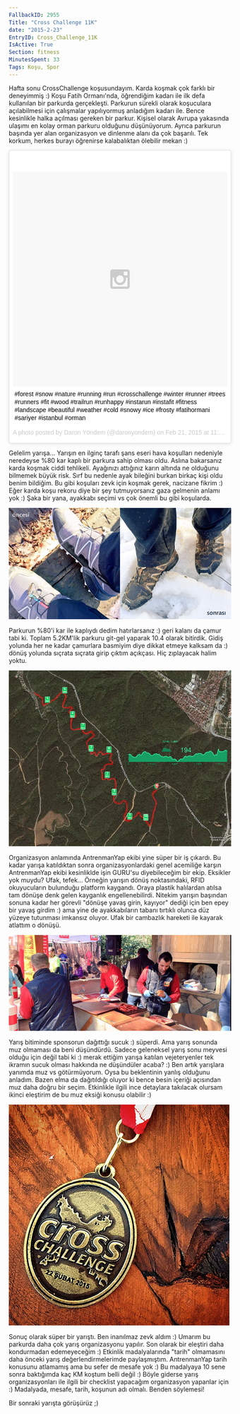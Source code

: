 ```yaml
---
FallbackID: 2955
Title: "Cross Challenge 11K"
date: "2015-2-23"
EntryID: Cross_Challenge_11K
IsActive: True
Section: fitness
MinutesSpent: 33
Tags: Koşu, Spor
---
```

Hafta sonu CrossChallenge koşusundayım. Karda koşmak çok farklı bir deneyimmiş :) Koşu Fatih Ormanı'nda, öğrendiğim kadarı ile ilk defa kullanılan bir parkurda gerçekleşti. Parkurun sürekli olarak koşuculara açılabilmesi için çalışmalar yapılıyormuş anladığım kadarı ile. Bence kesinlikle halka açılması gereken bir parkur. Kişisel olarak Avrupa yakasında ulaşımı en kolay orman parkuru olduğunu düşünüyorum. Ayrıca parkurun başında yer alan organizasyon ve dinlenme alanı da çok başarılı. Tek korkum, herkes burayı öğrenirse kalabalıktan ölebilir mekan :)

<blockquote class="instagram-media" data-instgrm-captioned data-instgrm-version="4" style=" background:#FFF; border:0; border-radius:3px; box-shadow:0 0 1px 0 rgba(0,0,0,0.5),0 1px 10px 0 rgba(0,0,0,0.15); margin: 1px; max-width:658px; padding:0; width:99.375%; width:-webkit-calc(100% - 2px); width:calc(100% - 2px);"><div style="padding:8px;"> <div style=" background:#F8F8F8; line-height:0; margin-top:40px; padding:50% 0; text-align:center; width:100%;"> <div style=" background:url(data:image/png;base64,iVBORw0KGgoAAAANSUhEUgAAACwAAAAsCAMAAAApWqozAAAAGFBMVEUiIiI9PT0eHh4gIB4hIBkcHBwcHBwcHBydr+JQAAAACHRSTlMABA4YHyQsM5jtaMwAAADfSURBVDjL7ZVBEgMhCAQBAf//42xcNbpAqakcM0ftUmFAAIBE81IqBJdS3lS6zs3bIpB9WED3YYXFPmHRfT8sgyrCP1x8uEUxLMzNWElFOYCV6mHWWwMzdPEKHlhLw7NWJqkHc4uIZphavDzA2JPzUDsBZziNae2S6owH8xPmX8G7zzgKEOPUoYHvGz1TBCxMkd3kwNVbU0gKHkx+iZILf77IofhrY1nYFnB/lQPb79drWOyJVa/DAvg9B/rLB4cC+Nqgdz/TvBbBnr6GBReqn/nRmDgaQEej7WhonozjF+Y2I/fZou/qAAAAAElFTkSuQmCC); display:block; height:44px; margin:0 auto -44px; position:relative; top:-22px; width:44px;"></div></div> <p style=" margin:8px 0 0 0; padding:0 4px;"> <a href="https://instagram.com/p/zZS9HgEAAv/" style=" color:#000; font-family:Arial,sans-serif; font-size:14px; font-style:normal; font-weight:normal; line-height:17px; text-decoration:none; word-wrap:break-word;" target="_top">#forest #snow #nature #running #run #crosschallenge #winter #runner #trees #runners #fit #wood #trailrun #runhappy #instarun #instafit #fitness #landscape #beautiful #weather #cold #snowy #ice #frosty #fatihormani #sariyer #istanbul #orman</a></p> <p style=" color:#c9c8cd; font-family:Arial,sans-serif; font-size:14px; line-height:17px; margin-bottom:0; margin-top:8px; overflow:hidden; padding:8px 0 7px; text-align:center; text-overflow:ellipsis; white-space:nowrap;">A photo posted by Daron Yöndem (@daronyondem) on <time style=" font-family:Arial,sans-serif; font-size:14px; line-height:17px;" datetime="2015-02-22T07:34:46+00:00">Feb 21, 2015 at 11:34pm PST</time></p></div></blockquote>
<script async defer src="//platform.instagram.com/en_US/embeds.js"></script>

Gelelim yarışa... Yarışın en ilginç tarafı şans eseri hava koşulları nedeniyle neredeyse %80 kar kaplı bir parkura sahip olması oldu. Aslına bakarsanız karda koşmak ciddi tehlikeli. Ayağınızı attığınız karın altında ne olduğunu bilmemek büyük risk. Sırf bu nedenle ayak bileğini burkan birkaç kişi oldu benim bildiğim. Bu gibi koşuları zevk için koşmak gerek, nacizane fikrim :) Eğer karda koşu rekoru diye bir şey tutmuyorsanız gaza gelmenin anlamı yok :) Şaka bir yana, ayakkabı seçimi vs çok önemli bu gibi koşularda.

![Ayakkabılar ne hale geldi :)](media/Cross_Challenge_11K/cross_2.jpg)

Parkurun %80'i kar ile kaplıydı dedim hatırlarsanız :) geri kalanı da çamur tabi ki. Toplam 5.2KM'lik parkuru git-gel yaparak 10.4 olarak bitirdik. Gidiş yolunda her ne kadar çamurlara basmiyim diye dikkat etmeye kalksam da :) dönüş yolunda sıçrata sıçrata girip çıktım açıkçası. Hiç zıplayacak halim yoktu. 

![Cross Challenge 11K](media/Cross_Challenge_11K/cross_1.jpg)

Organizasyon anlamında AntrenmanYap ekibi yine süper bir iş çıkardı. Bu kadar yarışa katıldıktan sonra organizasyonlardaki genel acemiliğe karşın AntrenmanYap ekibi kesinliklde işin GURU'su diyebileceğim bir ekip. Eksikler yok muydu? Ufak, tefek... Örneğin yarışın dönüş noktasındaki, RFID okuyucuların bulunduğu platform kaygandı. Oraya plastik halılardan atılsa tam dönüşe denk gelen kayganlık engellenebilirdi. Nitekim yarışın başından sonuna kadar her görevli "dönüşe yavaş girin, kayıyor" dediği için ben epey bir yavaş girdim :) ama yine de ayakkabıların tabanı tırtıklı olunca düz yüzeye tutunması imkansız oluyor. Ufak bir cambazlık hareketi ile kayarak atlattım o dönüşü. 

![Sucuk!](media/Cross_Challenge_11K/cross_3.jpg)

Yarış bitiminde sponsorun dağıttığı sucuk :) süperdi. Ama yarış sonunda muz olmaması da beni düşündürdü. Sadece geleneksel yarış sonu meyvesi olduğu için değil tabi ki :) merak ettiğim yarışa katılan vejeteryenler tek ikramın sucuk olması hakkında ne düşündüler acaba? :) Ben artık yarışlara yanımda muz vs götürmüyorum. Oysa bu beklentinin yanlış olduğunu anladım. Bazen elma da dağıtıldığı oluyor ki bence besin içeriği açısından muz daha doğru bir seçim. Etkinlikle ilgili ince detaylara takılacak olursam ikinci eleştirim de bu muz eksiği konusu olabilir :)

![Madalyayı kaptım!](media/Cross_Challenge_11K/cross_4.jpg)

Sonuç olarak süper bir yarıştı. Ben inanılmaz zevk aldım :) Umarım bu parkurda daha çok yarış organizasyonu yapılır. Son olarak bir eleştiri daha kondurmadan edemeyeceğim :) Etkinlik madalyalarında "tarih" olmamasını daha önceki yarış değerlendirmelerimde paylaşmıştım. AntrenmanYap tarih konusunu atlamamış ama bu sefer de mesafe yok :) Bu madalyaya 10 sene sonra baktığımda kaç KM koştum belli değil :) Böyle giderse yarış organizasyonları ile ilgili bir checklist yapacağım organizasyon yapanlar için :) Madalyada, mesafe, tarih, koşunun adı olmalı. Benden söylemesi!

Bir sonraki yarışta görüşürüz ;)
